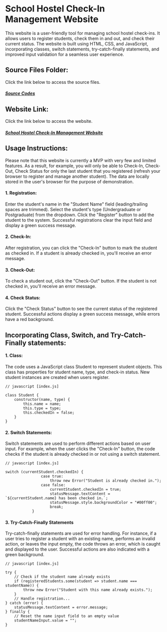 # School Hostel Check-In Management Website
This website is a user-friendly tool for managing school hostel check-ins. It allows users to register students, check them in and out, and check their current status. The website is built using HTML, CSS, and JavaScript, incorporating classes, switch statements, try-catch-finally statements, and improved input validation for a seamless user experience.

## Source Files Folder:
Click the link below to access the source files.

##### <a href="https://github.com/WumiDev/stackup-javascript-intermediate/tree/main/hostel-check-in" target="_blank">Source Codes</a>

## Website Link:
Click the link below to access the website.

##### <a href="https://wumidev-hostel-check-in-app.netlify.app" target="_blank">School Hostel Check-In Management Website</a>


## Usage Instructions:

Please note that this website is currently a MVP with very few and limited features. As a result, for example, you will only be able to Check-In, Check-Out, Check Status for only the last student that you registered (refresh your browser to register and manage another student). The data are locally stored in the user's browser for the purpose of demonstration. 

#### 1. Registration:

Enter the student's name in the "Student Name" field (leading/trailing spaces are trimmed).
Select the student's type (Undergraduate or Postgraduate) from the dropdown.
Click the "Register" button to add the student to the system.
Successful registrations clear the input field and display a green success message.

#### 2. Check-In:

After registration, you can click the "Check-In" button to mark the student as checked in.
If a student is already checked in, you'll receive an error message.

#### 3. Check-Out:

To check a student out, click the "Check-Out" button.
If the student is not checked in, you'll receive an error message.

#### 4. Check Status:

Click the "Check Status" button to see the current status of the registered student.
Successful actions display a green success message, while errors have a red background.

## Incorporating Class, Switch, and Try-Catch-Finally statements:

#### 1. Class:

The code uses a JavaScript class Student to represent student objects. This class has properties for student name, type, and check-in status. New student instances are created when users register.

```
// javascript [index.js]

class Student {
    constructor(name, type) {
        this.name = name;
        this.type = type;
        this.checkedIn = false;
    }
}
```

#### 2. Switch Statements:

Switch statements are used to perform different actions based on user input. For example, when the user clicks the "Check-In" button, the code checks if the student is already checked in or not using a switch statement.

```
// javascript [index.js]

switch (currentStudent.checkedIn) {
                case true:
                    throw new Error("Student is already checked in.");
                case false:
                    currentStudent.checkedIn = true;
                    statusMessage.textContent = `${currentStudent.name} has been checked in.`;
                    statusMessage.style.backgroundColor = "#00ff00";
                    break;
            }
```

#### 3. Try-Catch-Finally Statements
Try-catch-finally statements are used for error handling. For instance, if a user tries to register a student with an existing name, performs an invalid action, or leaves the input empty, the code throws an error, which is caught and displayed to the user. Successful actions are also indicated with a green background.

```
// javascript [index.js]

try {
    // Check if the student name already exists
    if (registeredStudents.some(student => student.name === studentName)) {
        throw new Error("Student with this name already exists.");
    }
    // Handle registration...
} catch (error) {
    statusMessage.textContent = error.message;
} finally {
    // Reset the name input field to an empty value
    studentNameInput.value = "";
}

```
